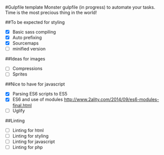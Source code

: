 #Gulpfile template
Monster gulpfile (in progress) to automate your tasks.
Time is the most precious thing in the world!

##To be expected for styling
- [x] Basic sass compiling
- [x] Auto prefixing
- [x] Sourcemaps
- [ ] minified version

##Ideas for images
- [ ] Compressions
- [ ] Sprites

##Nice to have for javascript
- [x] Parsing ES6 scripts to ES5
- [x] ES6 and use of modules http://www.2ality.com/2014/09/es6-modules-final.html
- [ ] Uglify

##Linting
- [ ] Linting for html
- [ ] Linting for styling
- [ ] Linting for javascript
- [ ] Linting for php
